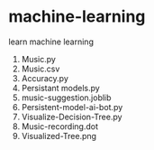 # machine-learning
learn machine learning

1. Music.py
2. Music.csv
3. Accuracy.py
4. Persistant models.py
5. music-suggestion.joblib
6. Persistent-model-ai-bot.py
7. Visualize-Decision-Tree.py
8. Music-recording.dot
9. Visualized-Tree.png